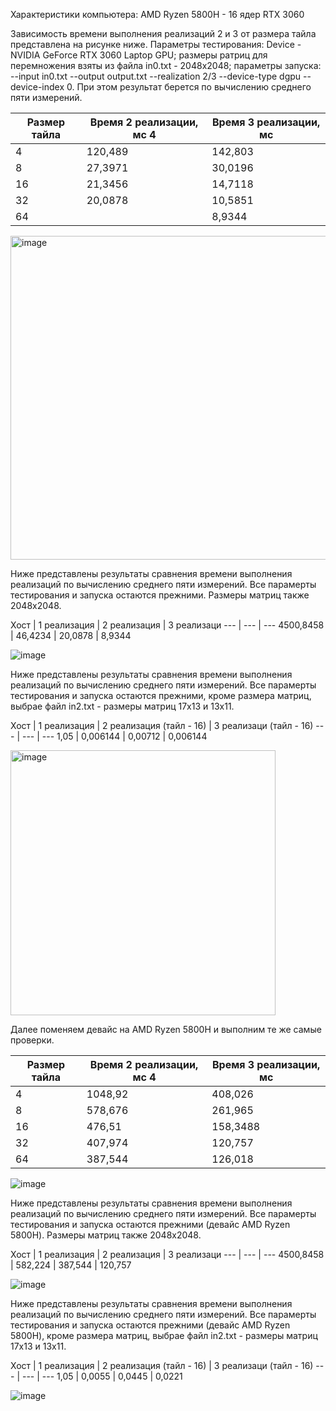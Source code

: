 Характеристики компьютера: AMD Ryzen 5800H - 16 ядер RTX 3060

Зависимость времени выполнения реализаций 2 и 3 от размера тайла представлена на рисунке ниже. Параметры тестирования: Device - NVIDIA GeForce RTX 3060 Laptop GPU; размеры ратриц для перемножения взяты из файла in0.txt - 2048х2048; параметры запуска: --input in0.txt --output output.txt --realization 2/3 --device-type dgpu --device-index 0. При этом результат берется по вычислению среднего пяти измерений.

Размер тайла | Время 2 реализации, мс 4 | Время 3 реализации, мс
--- | --- | --- 
4 | 120,489 | 142,803
8 | 27,3971 | 30,0196 
16 | 21,3456 | 14,7118
32 | 20,0878 | 10,5851
64 |         | 8,9344

<img width="518" alt="image" src="https://github.com/Temin100/DIP/assets/157034771/6e04627e-cac7-485d-9309-c88699298cb0">

Ниже представлены результаты сравнения времени выполнения реализаций по вычислению среднего пяти измерений. Все парамерты тестирования и запуска остаются прежними. Размеры матриц также 2048х2048.

Хост | 1 реализация | 2 реализация | 3 реализаци
--- | --- | --- 
4500,8458 | 46,4234 | 20,0878 | 8,9344

![image](https://github.com/Temin100/DIP/assets/157034771/90a5c2b3-3a2a-4f98-bd3a-4eb18508f292)

Ниже представлены результаты сравнения времени выполнения реализаций по вычислению среднего пяти измерений. Все парамерты тестирования и запуска остаются прежними, кроме размера матриц, выбрае файл in2.txt - размеры матриц 17х13 и 13х11.

Хост | 1 реализация | 2 реализация (тайл - 16) | 3 реализаци (тайл - 16)
--- | --- | --- 
1,05 | 0,006144 | 0,00712 |  0,006144

<img width="424" alt="image" src="https://github.com/Temin100/DIP/assets/157034771/96ce32d1-08e7-4edf-82ec-cba049b1e7e7">

Далее поменяем девайс на AMD Ryzen 5800H и выполним те же самые проверки. 

Размер тайла | Время 2 реализации, мс 4 | Время 3 реализации, мс
--- | --- | --- 
4 | 1048,92 | 408,026
8 | 578,676 | 261,965 
16 | 476,51 | 158,3488
32 | 407,974 | 120,757
64 | 387,544 | 126,018

![image](https://github.com/Temin100/DIP/assets/157034771/fc4ea0ee-ba36-4f07-a807-acdfe34bed20)


Ниже представлены результаты сравнения времени выполнения реализаций по вычислению среднего пяти измерений. Все парамерты тестирования и запуска остаются прежними (девайс AMD Ryzen 5800H). Размеры матриц также 2048х2048.

Хост | 1 реализация | 2 реализация | 3 реализаци
--- | --- | --- 
4500,8458 | 582,224 | 387,544 | 120,757

![image](https://github.com/Temin100/DIP/assets/157034771/72a47a83-2caa-4024-86ae-04dd2cbbfb56)

Ниже представлены результаты сравнения времени выполнения реализаций по вычислению среднего пяти измерений. Все парамерты тестирования и запуска остаются прежними (девайс AMD Ryzen 5800H), кроме размера матриц, выбрае файл in2.txt - размеры матриц 17х13 и 13х11.

Хост | 1 реализация | 2 реализация (тайл - 16) | 3 реализаци (тайл - 16)
--- | --- | --- 
1,05 | 0,0055 | 0,0445 | 0,0221

![image](https://github.com/Temin100/DIP/assets/157034771/203d5189-84aa-46e0-8d46-7b5165212a52)

